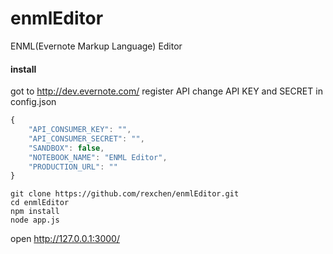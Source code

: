 enmlEditor
==========

ENML(Evernote Markup Language) Editor


#### install

got to http://dev.evernote.com/
register API
change API KEY and SECRET in config.json
```javascript
{
    "API_CONSUMER_KEY": "",
    "API_CONSUMER_SECRET": "",
    "SANDBOX": false,
    "NOTEBOOK_NAME": "ENML Editor",
    "PRODUCTION_URL": ""
}
```

```
git clone https://github.com/rexchen/enmlEditor.git
cd enmlEditor
npm install
node app.js
```

open http://127.0.0.1:3000/


